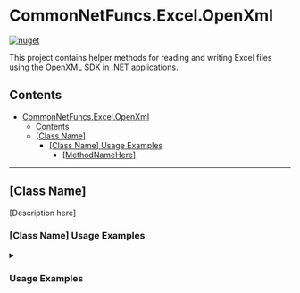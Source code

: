 # CommonNetFuncs.Excel.OpenXml

[![nuget](https://img.shields.io/nuget/dt/CommonNetFuncs.Excel.OpenXml)](https://www.nuget.org/packages/CommonNetFuncs.Excel.OpenXml/)

This project contains helper methods for reading and writing Excel files using the OpenXML SDK in .NET applications.

## Contents

- [CommonNetFuncs.Excel.OpenXml](#commonnetfuncsexcelopenxml)
  - [Contents](#contents)
  - [\[Class Name\]](#class-name)
    - [\[Class Name\] Usage Examples](#class-name-usage-examples)
      - [\[MethodNameHere\]](#methodnamehere)

---

## [Class Name]

[Description here]

### [Class Name] Usage Examples

<details>
<summary><h3>Usage Examples</h3></summary>

#### [MethodNameHere]

[Method Description here]

```cs
//Code here
```

</details>

